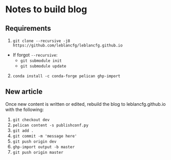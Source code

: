 # Notes to build blog
## Requirements
1. `git clone --recursive -j8 https://github.com/leblancfg/leblancfg.github.io`
  * If forgot `--recursive`:
    - `git submodule init`
    - `git submodule update`
2. `conda install -c conda-forge pelican ghp-import`

## New article
Once new content is written or edited, rebuild the blog to leblancfg.github.io with the following:

1. `git checkout dev`
2. `pelican content -s publishconf.py`
3. `git add .`
4. `git commit -m 'message here'`
5. `git push origin dev`
6. `ghp-import output -b master`
7. `git push origin master`
